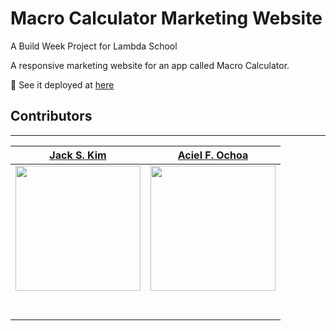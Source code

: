 # Macro Calculator Marketing Website
A Build Week Project for Lambda School

A responsive marketing website for an app called Macro Calculator.

🚀 See it deployed at [here](https://bw-macro-calculator.github.io/bw-macro-calculator/)

## Contributors
---
| [Jack S. Kim](https://github.com/jackskim) | [Aciel F. Ochoa](https://github.com/AceIsHuman) |
| :----------: | :-------------: |
| [<img src="https://avatars3.githubusercontent.com/u/47550491?s=460&u=df9ffae0c4c35af6f4abc860adaa59bce872086b&v=4" width = "200" />](https://github.com/jackskim) | [<img src="https://avatars2.githubusercontent.com/u/47653241?s=400&u=82518eeb63e86225c930922367227c8e5935b06c&v=4" width = "200" />](https://github.com/AceIsHuman) |
| [<img src="https://github.com/favicon.ico" width="15"> ](https://github.com/jackskim) | [<img src="https://github.com/favicon.ico" width="15"> ](https://github.com/AceIsHuman)      |
| [<img src="https://static.licdn.com/sc/h/al2o9zrvru7aqj8e1x2rzsrca" width="15"> ](https://www.linkedin.com/in/jackskim/)        | [ <img src="https://static.licdn.com/sc/h/al2o9zrvru7aqj8e1x2rzsrca" width="15"> ](https://www.linkedin.com/in/aciel-ochoa/)           |

